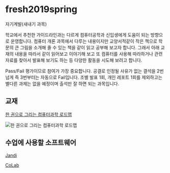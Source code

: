 # fresh2019spring
자기계발(새내기 과목)

학교에서 추천한 가이드라인과는 다르게 컴퓨터공학과 신입생에게 도움이 되는 방향으로 운영합니다.
컴퓨터 개론 과목에서 다루는 내용이지만 교양서적같이 작은 책으로 학문의 큰 그림을 소개해 줄 수 있는 책을 같이 읽고 공부해 보고자 합니다. 
그래서 아래 교재의 내용을 따라서 같이 읽어보고 이야기해 보고 또 컴퓨터를 사용해 따라하거나 관련 자료를 찾아서 발표해 보기도 하는 등 다양한 활동을 시도해 보려고 합니다.

Pass/Fail 평가이므로 참여가 가장 중요합니다.
공결로 인정될 사유가 없는 결석을 2번 넘게 즉 3번부터는 자동으로 Fail입니다.
조별 발표 1회, 개인 레포트 1회를 제외하고는 별다른 과제는 없을 예정이며 출석만 잘 하면 되는 과목입니다.

## 교재

[한 권으로 그리는 컴퓨터과학 로드맵](http://www.insightbook.co.kr/12780)

![한 권으로 그리는 컴퓨터과학 로드맵](http://www.insightbook.co.kr/wp-content/uploads/2018/04/%ED%91%9C%EC%A7%80%EC%9E%85%EC%B2%B4-660x783.jpg)

## 수업에 사용할 소프트웨어

[Jandi](https://fresh2019.jandi.com/)

[CoLab](https://colab.research.google.com/)
